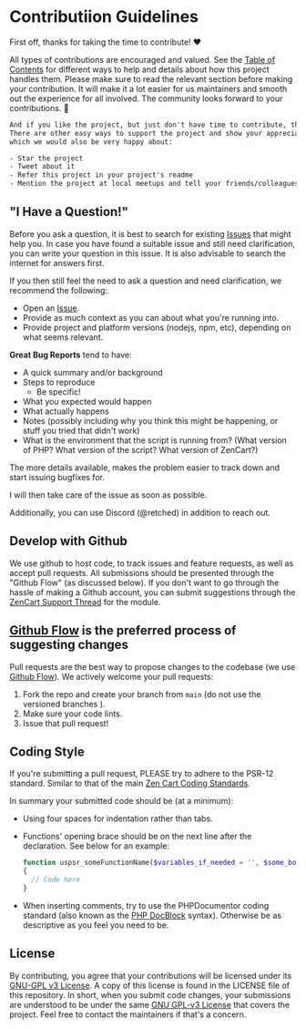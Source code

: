 # Contributiion Guidelines

First off, thanks for taking the time to contribute! ❤️

All types of contributions are encouraged and valued. See the [Table of Contents](#table-of-contents) for different ways to help and details about how this project handles them. Please make sure to read the relevant section before making your contribution. It will make it a lot easier for us maintainers and smooth out the experience for all involved. The community looks forward to your contributions. 🎉

``` txt
And if you like the project, but just don't have time to contribute, that's fine. 
There are other easy ways to support the project and show your appreciation, 
which we would also be very happy about:

- Star the project
- Tweet about it
- Refer this project in your project's readme
- Mention the project at local meetups and tell your friends/colleagues
```

## "I Have a Question!"

Before you ask a question, it is best to search for existing [Issues](https://github.com/retched/ZC-USPSRestful/issues) that might help you. In case you have found a suitable issue and still need clarification, you can write your question in this issue. It is also advisable to search the internet for answers first.

If you then still feel the need to ask a question and need clarification, we recommend the following:

- Open an [Issue](https://github.com/retched/ZC-USPSRestful/issues/new).
- Provide as much context as you can about what you're running into.
- Provide project and platform versions (nodejs, npm, etc), depending on what seems relevant.

**Great Bug Reports** tend to have:

- A quick summary and/or background
- Steps to reproduce
  - Be specific!
- What you expected would happen
- What actually happens
- Notes (possibly including why you think this might be happening, or stuff you tried that didn't work)
- What is the environment that the script is running from? (What version of PHP? What version of the script? What version of ZenCart?)

The more details available, makes the problem easier to track down and start issuing bugfixes for.

I will then take care of the issue as soon as possible.

Additionally, you can use Discord (@retched) in addition to reach out.

## Develop with Github

We use github to host code, to track issues and feature requests, as well as accept pull requests. All submissions should be presented through the "Github Flow" (as discussed below). If you don't want to go through the hassle of making a Github account, you can submit suggestions through the [ZenCart Support Thread](https://www.zen-cart.com/showthread.php?230512-USPS-Shipping-(RESTful)-(USPSr)) for the module.

## [Github Flow](https://guides.github.com/introduction/flow/index.html) is the preferred process of suggesting changes

Pull requests are the best way to propose changes to the codebase (we use [Github Flow](https://guides.github.com/introduction/flow/index.html)). We actively welcome your pull requests:

1. Fork the repo and create your branch from `main` (do not use the versioned branches ).
2. Make sure your code lints.
3. Issue that pull request!

## Coding Style

If you're submitting a pull request, PLEASE try to adhere to the PSR-12 standard. Similar to that of the main [Zen Cart Coding Standards](https://docs.zen-cart.com/dev/contributing/coding_standards/).

In summary your submitted code should be (at a minimum):

- Using four spaces for indentation rather than tabs.
- Functions' opening brace should be on the next line after the declaration. See below for an example:

  ``` php
  function uspsr_someFunctionName($variables_if_needed = '', $some_boolean = TRUE)
  {
    // Code here
  }
  ```

- When inserting comments, try to use the PHPDocumentor coding standard (also known as the [PHP DocBlock](https://docs.phpdoc.org/guide/getting-started/what-is-a-docblock.html) syntax). Otherwise be as descriptive as you feel you need to be.

## License

By contributing, you agree that your contributions will be licensed under its [GNU-GPL v3 License](https://choosealicense.com/licenses/gpl-3.0/). A copy of this license is found in the LICENSE file of this repository. In short, when you submit code changes, your submissions are understood to be under the same [GNU GPL-v3 License](http://choosealicense.com/licenses/gpl-v3/) that covers the project. Feel free to contact the maintainers if that's a concern.